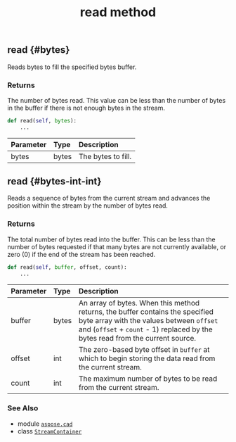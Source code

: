 ﻿---
title: read method
second_title: Aspose.CAD for Python via .NET API References
description: 
type: docs
weight: 30
url: /aspose.cad/streamcontainer/read/
is_root: false
---

## read {#bytes}

Reads bytes to fill the specified bytes buffer.


### Returns 


The number of bytes read. This value can be less than the number of bytes in the buffer if there is not enough bytes in the stream.


```python
def read(self, bytes):
    ...
```


| Parameter | Type | Description |
| :- | :- | :- |
| bytes | bytes | The bytes to fill. |


## read {#bytes-int-int}

Reads a sequence of bytes from the current stream and advances the position within the stream by the number of bytes read.


### Returns 


The total number of bytes read into the buffer. This can be less than the number of bytes requested if that many bytes are not currently available, or zero (0) if the end of the stream has been reached.


```python
def read(self, buffer, offset, count):
    ...
```


| Parameter | Type | Description |
| :- | :- | :- |
| buffer | bytes | An array of bytes. When this method returns, the buffer contains the specified byte array with the values between `offset` and (`offset` + `count` - 1) replaced by the bytes read from the current source. |
| offset | int | The zero-based byte offset in `buffer` at which to begin storing the data read from the current stream. |
| count | int | The maximum number of bytes to be read from the current stream. |



### See Also
* module [`aspose.cad`](../../)
* class [`StreamContainer`](/cad/python-net/aspose.cad/streamcontainer)

